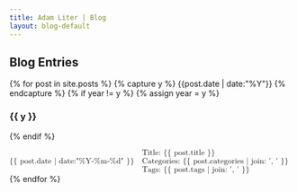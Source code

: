 ```yaml
---
title: Adam Liter | Blog
layout: blog-default
---
```

## Blog Entries
{% for post in site.posts %} {% capture y %} {{post.date | date:"%Y"}} {% endcapture %} {% if year != y %} {% assign year = y %}
### {{ y }}
{% endif %}
<!--
<div id="blog-post-date">
<span style="font-weight:900"> {{ post.date | date:"%Y-%m-%d" }} </span>
</div>
<div id="blog-post-brace">
<span style="font-size:700%">{</span>
</div>
<div id="blog-post-content">
<div id="blog-floater"></div>
<div id="blog-post-content-child">
<p><span style="font-size:small">Title: <a href="{{ post.url }}"> {{ post.title }} </a></span></p>
<p><span style="font-size:small">Categories: {{ post.categories | join: ', ' }} </span></p>
<p><span style="font-size:small">Tags: {{ post.tags | join: ', ' }} </span></p>
</div>
</div>
-->
<math>
<mtext> {{ post.date | date:"%Y-%m-%d" }} </mtext>
<mspace width="1em" />
<mfenced open="{" close="">
<mtable columnalign="left">
<mrow><mtext>Title:&nbsp;</mtext><mtext href="{{ post.url }}" linebreak="goodbreak">{{ post.title }}</mtext></mrow>
<mrow><mtext>Categories: {{ post.categories | join: ', ' }} </mtext></mrow>
<mrow><mtext>Tags: {{ post.tags | join: ', ' }} </mtext></mrow>
</mtable>
</mfenced>
</math>
{% endfor %} 